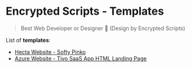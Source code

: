 # Encrypted Scripts - Templates
> Best Web Developer or Designer 🤔 (Design by Encrypted Scripts)

List of **templates**:
* [Hecta Website - Softy Pinko](https://templatemo.com/tm-535-softy-pinko)
* [Azure Website - Tivo SaaS App HTML Landing Page](https://technext.github.io/tivo/index.html)
